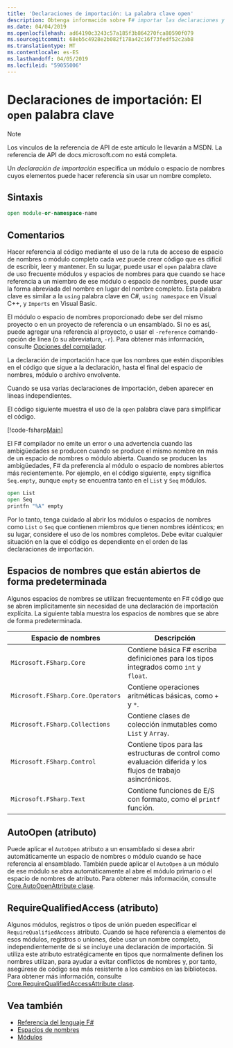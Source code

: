 ```yaml
---
title: 'Declaraciones de importación: La palabra clave open'
description: Obtenga información sobre F# importar las declaraciones y cómo especifican un módulo o espacio de nombres cuyos elementos puede hacer referencia sin usar un nombre completo.
ms.date: 04/04/2019
ms.openlocfilehash: ad64190c3243c57a185f3b864270fca80590f079
ms.sourcegitcommit: 68eb5c4928e2b082f178a42c16f73fedf52c2ab8
ms.translationtype: MT
ms.contentlocale: es-ES
ms.lasthandoff: 04/05/2019
ms.locfileid: "59055006"
---
```

# <a name="import-declarations-the-open-keyword"></a>Declaraciones de importación: El `open` palabra clave

> [!NOTE]
> Los vínculos de la referencia de API de este artículo le llevarán a MSDN.  La referencia de API de docs.microsoft.com no está completa.

Un *declaración de importación* especifica un módulo o espacio de nombres cuyos elementos puede hacer referencia sin usar un nombre completo.

## <a name="syntax"></a>Sintaxis

```fsharp
open module-or-namespace-name
```

## <a name="remarks"></a>Comentarios

Hacer referencia al código mediante el uso de la ruta de acceso de espacio de nombres o módulo completo cada vez puede crear código que es difícil de escribir, leer y mantener. En su lugar, puede usar el `open` palabra clave de uso frecuente módulos y espacios de nombres para que cuando se hace referencia a un miembro de ese módulo o espacio de nombres, puede usar la forma abreviada del nombre en lugar del nombre completo. Esta palabra clave es similar a la `using` palabra clave en C#, `using namespace` en Visual C++, y `Imports` en Visual Basic.

El módulo o espacio de nombres proporcionado debe ser del mismo proyecto o en un proyecto de referencia o un ensamblado. Si no es así, puede agregar una referencia al proyecto, o usar el `-reference` comando`-`opción de línea (o su abreviatura, `-r`). Para obtener más información, consulte [Opciones del compilador](compiler-options.md).

La declaración de importación hace que los nombres que estén disponibles en el código que sigue a la declaración, hasta el final del espacio de nombres, módulo o archivo envolvente.

Cuando se usa varias declaraciones de importación, deben aparecer en líneas independientes.

El código siguiente muestra el uso de la `open` palabra clave para simplificar el código.

[!code-fsharp[Main](../../../samples/snippets/fsharp/lang-ref-2/snippet6801.fs)]

El F# compilador no emite un error o una advertencia cuando las ambigüedades se producen cuando se produce el mismo nombre en más de un espacio de nombres o módulo abierta. Cuando se producen las ambigüedades, F# da preferencia al módulo o espacio de nombres abiertos más recientemente. Por ejemplo, en el código siguiente, `empty` significa `Seq.empty`, aunque `empty` se encuentra tanto en el `List` y `Seq` módulos.

```fsharp
open List
open Seq
printfn "%A" empty
```

Por lo tanto, tenga cuidado al abrir los módulos o espacios de nombres como `List` o `Seq` que contienen miembros que tienen nombres idénticos; en su lugar, considere el uso de los nombres completos. Debe evitar cualquier situación en la que el código es dependiente en el orden de las declaraciones de importación.

## <a name="namespaces-that-are-open-by-default"></a>Espacios de nombres que están abiertos de forma predeterminada

Algunos espacios de nombres se utilizan frecuentemente en F# código que se abren implícitamente sin necesidad de una declaración de importación explícita. La siguiente tabla muestra los espacios de nombres que se abre de forma predeterminada.

|Espacio de nombres|Descripción|
|---------|-----------|
|`Microsoft.FSharp.Core`|Contiene básica F# escriba definiciones para los tipos integrados como `int` y `float`.|
|`Microsoft.FSharp.Core.Operators`|Contiene operaciones aritméticas básicas, como `+` y `*`.|
|`Microsoft.FSharp.Collections`|Contiene clases de colección inmutables como `List` y `Array`.|
|`Microsoft.FSharp.Control`|Contiene tipos para las estructuras de control como evaluación diferida y los flujos de trabajo asincrónicos.|
|`Microsoft.FSharp.Text`|Contiene funciones de E/S con formato, como el `printf` función.|

## <a name="autoopen-attribute"></a>AutoOpen (atributo)

Puede aplicar el `AutoOpen` atributo a un ensamblado si desea abrir automáticamente un espacio de nombres o módulo cuando se hace referencia al ensamblado. También puede aplicar el `AutoOpen` a un módulo de ese módulo se abra automáticamente al abre el módulo primario o el espacio de nombres de atributo. Para obtener más información, consulte [Core.AutoOpenAttribute clase](https://msdn.microsoft.com/visualfsharpdocs/conceptual/core.autoopenattribute-class-%5bfsharp%5d).

## <a name="requirequalifiedaccess-attribute"></a>RequireQualifiedAccess (atributo)

Algunos módulos, registros o tipos de unión pueden especificar el `RequireQualifiedAccess` atributo. Cuando se hace referencia a elementos de esos módulos, registros o uniones, debe usar un nombre completo, independientemente de si se incluye una declaración de importación. Si utiliza este atributo estratégicamente en tipos que normalmente definen los nombres utilizan, para ayudar a evitar conflictos de nombres y, por tanto, asegúrese de código sea más resistente a los cambios en las bibliotecas. Para obtener más información, consulte [Core.RequireQualifiedAccessAttribute clase](https://msdn.microsoft.com/visualfsharpdocs/conceptual/core.requirequalifiedaccessattribute-class-%5Bfsharp%5D).

## <a name="see-also"></a>Vea también

- [Referencia del lenguaje F#](index.md)
- [Espacios de nombres](namespaces.md)
- [Módulos](modules.md)
